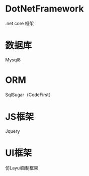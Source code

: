 # DotNetFramework
.net core 框架

# 数据库
Mysql8
# ORM
SqlSugar（CodeFirst）
# JS框架
Jquery
# UI框架
仿Layui自制框架
